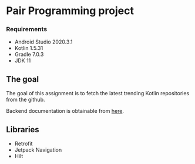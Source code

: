 # Pair Programming project

### Requirements
- Android Studio 2020.3.1
- Kotlin 1.5.31
- Gradle 7.0.3
- JDK 11

## The goal
The goal of this assignment is to fetch the latest trending Kotlin repositories from the github. 

Backend documentation is obtainable from [here](https://docs.trending-github.com/routes/repositories).

## Libraries
- Retrofit
- Jetpack Navigation
- Hilt
